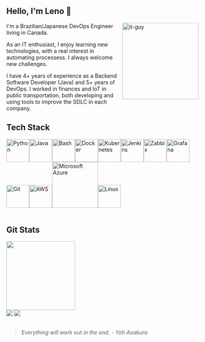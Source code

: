 ## Hello, I'm Leno 👋


<img src="https://img.freepik.com/free-vector/cute-man-working-laptop-with-coffee-cartoon-vector-icon-illustration-people-technology-icon-concept-isolated-premium-vector-flat-cartoon-style_138676-3869.jpg" alt="it-guy" width="200" height="200" align="right"/>

I'm a Brazilian/Japanese DevOps Engineer living in Canada.

As an IT enthusiast, I enjoy learning new technologies, with a real interest in automating processess. I always welcome new challenges.

I have 4+ years of experience as a Backend Software Developer (Java) and 5+ years of DevOps. I worked in finances and IoT in public transportation, both developing and using tools to improve the SDLC in each company.

## Tech Stack

<table>
<img src="https://img.icons8.com/color/2x/python.png" width="60" alt="Python">
<img src="https://upload.wikimedia.org/wikipedia/en/3/30/Java_programming_language_logo.svg" width="60" alt="Java">
<img src="https://img.icons8.com/color/2x/bash.png" width="60" alt="Bash">
<img src="https://img.icons8.com/color/2x/docker.png" width="60" alt="Docker">
<img src="https://img.icons8.com/color/2x/kubernetes.png" width="60" alt="Kubernetes">
<img src="https://img.icons8.com/color/2x/jenkins.png" width="60" alt="Jenkins">
<img src="https://upload.wikimedia.org/wikipedia/commons/thumb/5/5d/Zabbix_logo_square.svg/600px-Zabbix_logo_square.svg.png" width="60" alt="Zabbix">
<img src="https://img.icons8.com/color/2x/grafana.png" width="60" alt="Grafana">
<img src="https://img.icons8.com/color/2x/git.png" width="60" alt="Git">
<img src="https://img.icons8.com/color/2x/amazon.png" width="60" alt="AWS">
<img src="https://cloudacademy.com/wp-content/uploads/2014/10/azure-674x337.jpg" width="120" alt="Microsoft Azure">
<img src="https://img.icons8.com/color/2x/linux.png" width="60" alt="Linux">
</table>

## Git Stats

<img height="180em" src="https://github-readme-stats.vercel.app/api/top-langs/?username=lenooshiro&layout=compact&langs_count=6&theme=tokyonight"/>

<br>

<div> 
  <a href = "mailto: leno.oshiro@gmail.com"><img src="https://img.shields.io/badge/-Gmail-%23333?style=for-the-badge&logo=gmail&logoColor=white" target="_blank"></a>
  <a href="https://www.linkedin.com/in/lenooshiro/" target="_blank"><img src="https://img.shields.io/badge/-LinkedIn-%230077B5?style=for-the-badge&logo=linkedin&logoColor=white" target="_blank"></a> 
</div>

<br>

> <i>Everything will work out in the end. - Yoh Asakura</i>